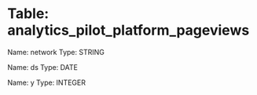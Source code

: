 Table: analytics_pilot_platform_pageviews
=========================================

Name: network
Type: STRING

Name: ds
Type: DATE

Name: y
Type: INTEGER

